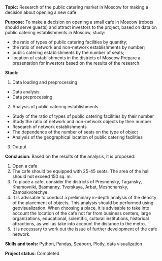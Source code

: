 __Topic:__ Research of the public catering market in Moscow for making a decision about opening a new cafe

__Purpose:__ To make a decision on opening a small cafe in Moscow (robots should serve guests) and attract investors to the project, based on data on public catering establishments in Moscow, study:
- the ratio of types of public catering facilities by quantity;
- the ratio of network and non-network establishments by number;
- public catering establishments by the number of seats;
- location of establishments in the districts of Moscow
Prepare a presentation for investors based on the results of the research

__Stack:__
1. Data loading and preprocessing
- Data analysis
- Data preprocessing
2. Analysis of public catering establishments
- Study of the ratio of types of public catering facilities by their number
- Study the ratio of network and non-network objects by their number
- Research of network establishments
- The dependence of the number of seats on the type of object
- Analysis of the geographical location of public catering facilities
3. Output

__Conclusion:__ Based on the results of the analysis, it is proposed:
1. Open a cafe
2. The cafe should be equipped with 25-45 seats. The area of the hall should not exceed 150 sq. m.
3. To place a cafe, consider the districts of Presnensky, Tagansky, Khamovniki, Basmanny, Tverskaya, Arbat, Meshchansky, Zamoskvorechye. 
4. It is advisable to conduct a preliminary in-depth analysis of the density of the placement of objects. This analysis should be performed using geovisualization. When choosing a place, it is advisable to take into account the location of the cafe not far from business centers, large organizations, educational, scientific, cultural institutions, historical attractions, as well as take into account the distance to the metro.
5. It is necessary to work out the issue of further development of the cafe network. 

__Skills and tools:__ 
Python, Pandas, Seaborn, Plotly, data visualization

__Project status:__ Completed.

